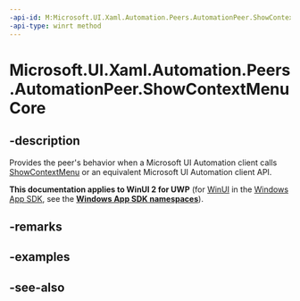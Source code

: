 ```yaml
---
-api-id: M:Microsoft.UI.Xaml.Automation.Peers.AutomationPeer.ShowContextMenuCore
-api-type: winrt method
---
```


<!-- Method syntax
virtual protected void ShowContextMenuCore()
-->

# Microsoft.UI.Xaml.Automation.Peers.AutomationPeer.ShowContextMenuCore

## -description
Provides the peer's behavior when a Microsoft UI Automation client calls [ShowContextMenu](automationpeer_showcontextmenu_289083366.md) or an equivalent Microsoft UI Automation client API.

**This documentation applies to WinUI 2 for UWP** (for [WinUI](/windows/apps/winui/winui3/) in the [Windows App SDK](/windows/apps/windows-app-sdk/), see the **[Windows App SDK namespaces](/windows/windows-app-sdk/api/winrt/)**).

## -remarks

## -examples

## -see-also
